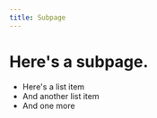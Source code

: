 ```yaml
---
title: Subpage
---
```

# Here's a subpage.

- Here's a list item
- And another list item
- And one more